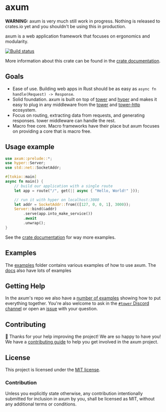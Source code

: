 # axum

**WARNING:** axum is very much still work in progress. Nothing is released
to crates.io yet and you shouldn't be using this in production.

axum is a web application framework that focuses on ergonomics and modularity.

[![Build status](https://github.com/davidpdrsn/axum/workflows/CI/badge.svg)](https://github.com/davidpdrsn/axum/actions)
<!--
[![Crates.io](https://img.shields.io/crates/v/axum)](https://crates.io/crates/axum)
[![Documentation](https://docs.rs/axum/badge.svg)](https://docs.rs/axum)
[![Crates.io](https://img.shields.io/crates/l/axum)](LICENSE)
-->

More information about this crate can be found in the [crate documentation][docs].

## Goals

- Ease of use. Building web apps in Rust should be as easy as `async fn
handle(Request) -> Response`.
- Solid foundation. axum is built on top of [tower] and [hyper] and makes it
easy to plug in any middleware from the [tower] and [tower-http] ecosystem.
- Focus on routing, extracting data from requests, and generating responses.
tower middleware can handle the rest.
- Macro free core. Macro frameworks have their place but axum focuses
on providing a core that is macro free.

## Usage example

```rust
use axum::prelude::*;
use hyper::Server;
use std::net::SocketAddr;

#[tokio::main]
async fn main() {
    // build our application with a single route
    let app = route("/", get(|| async { "Hello, World!" }));

    // run it with hyper on localhost:3000
    let addr = SocketAddr::from(([127, 0, 0, 1], 3000));
    Server::bind(&addr)
        .serve(app.into_make_service())
        .await
        .unwrap();
}
```

See the [crate documentation][docs] for way more examples.

## Examples

The [examples] folder contains various examples of how to use axum. The
[docs] also have lots of examples

## Getting Help

In the axum's repo we also have a [number of examples][examples]
showing how to put everything together. You're also welcome to ask in the
[`#tower` Discord channel][chat] or open an [issue] with your question.

## Contributing

:balloon: Thanks for your help improving the project! We are so happy to have
you! We have a [contributing guide][guide] to help you get involved in the
axum project.

## License

This project is licensed under the [MIT license](LICENSE).

### Contribution

Unless you explicitly state otherwise, any contribution intentionally submitted
for inclusion in axum by you, shall be licensed as MIT, without any
additional terms or conditions.

[examples]: https://github.com/davidpdrsn/axum/tree/master/examples
[docs]: https://docs.rs/axum/0.1.0
[tower]: https://crates.io/crates/tower
[hyper]: https://crates.io/crates/hyper
[tower-http]: https://crates.io/crates/tower-http
[guide]: CONTRIBUTING.md
[chat]: https://discord.gg/tokio
[issue]: https://github.com/davidpdrsn/axum/issues/new
